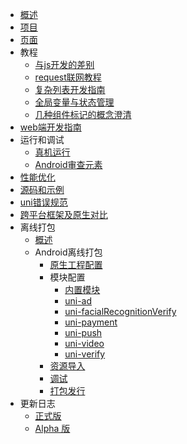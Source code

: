 * [概述](README.md)
* [项目](project.md)
* [页面](page.md)
* 教程
  * [与js开发的差别](tutorial/codegap.md)
  * [request联网教程](tutorial/request.md)
  * [复杂列表开发指南](tutorial/stickynestlist.md)
  * [全局变量与状态管理](tutorial/store.md)
  * [几种组件标记的概念澄清](tutorial/idref.md)
* [web端开发指南](web/README.md)
* 运行和调试
  * [真机运行](https://uniapp.dcloud.net.cn/tutorial/run/run-app.html)
  * [Android审查元素](debug/android-inspector.md)
* [性能优化](performance.md)
* [源码和示例](sample.md)
* [uni错误规范](https://uniapp.dcloud.net.cn/tutorial/err-spec.html)
* [跨平台框架及原生对比](select.md)
* 离线打包
  * [概述](native/README.md)
  * Android离线打包
    * [原生工程配置](native/use/android.md)
    * 模块配置
      * [内置模块](native/modules/android/others.md)
      * [uni-ad](native/modules/android/uni-ad.md)
      * [uni-facialRecognitionVerify](native/modules/android/uni-facialRecognitionVerify.md)
      * [uni-payment](native/modules/android/uni-payment.md)
      * [uni-push](native/modules/android/uni-push.md)
	  * [uni-video](native/modules/android/uni-video.md)
      * [uni-verify](native/modules/android/uni-verify.md)
    * [资源导入](native/export/export.md)
    * [调试](native/debug/android.md)
    * [打包发行](https://nativesupport.dcloud.net.cn/AppDocs/package/android.html)
    <!-- * [离线SDK](native/download/android.md) -->  
* 更新日志
  * [正式版](release.md)
  * [Alpha 版](release-note-alpha.md)

